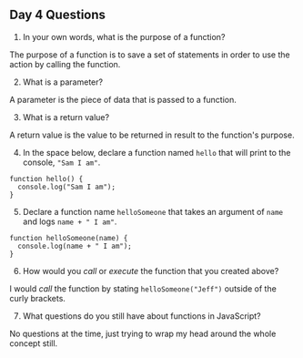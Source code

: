 ## Day 4 Questions

1. In your own words, what is the purpose of a function?

The purpose of a function is to save a set of statements in order to use the action by calling the function.

2. What is a parameter?

A parameter is the piece of data that is passed to a function.

3. What is a return value?

A return value is the value to be returned in result to the function's purpose.

4. In the space below, declare a function named `hello` that will print to the console, `"Sam I am"`.
```
function hello() {
  console.log("Sam I am");
}
```
5. Declare a function name `helloSomeone` that takes an argument of `name` and logs `name + " I am"`.
```
function helloSomeone(name) {
  console.log(name + " I am");
}
```
6. How would you _call_ or _execute_ the function that you created above?

I would _call_ the function by stating `helloSomeone("Jeff")` outside of the curly brackets.

7. What questions do you still have about functions in JavaScript?

No questions at the time, just trying to wrap my head around the whole concept still.
